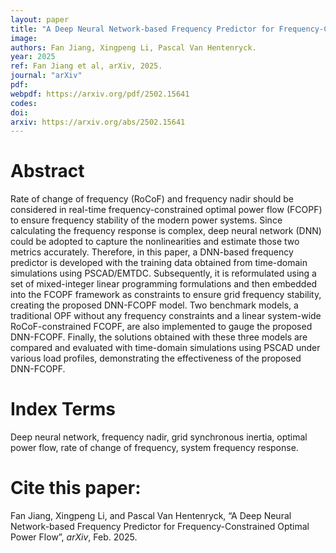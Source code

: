 ```yaml
---
layout: paper
title: "A Deep Neural Network-based Frequency Predictor for Frequency-Constrained Optimal Power Flow"
image: 
authors: Fan Jiang, Xingpeng Li, Pascal Van Hentenryck.
year: 2025
ref: Fan Jiang et al, arXiv, 2025. 
journal: "arXiv"
pdf: 
webpdf: https://arxiv.org/pdf/2502.15641
codes: 
doi: 
arxiv: https://arxiv.org/abs/2502.15641
---
```


# Abstract
Rate of change of frequency (RoCoF) and frequency nadir should be considered in real-time frequency-constrained optimal power flow (FCOPF) to ensure frequency stability of the modern power systems. Since calculating the frequency response is complex, deep neural network (DNN) could be adopted to capture the nonlinearities and estimate those two metrics accurately. Therefore, in this paper, a DNN-based frequency predictor is developed with the training data obtained from time-domain simulations using PSCAD/EMTDC. Subsequently, it is reformulated using a set of mixed-integer linear programming formulations and then embedded into the FCOPF framework as constraints to ensure grid frequency stability, creating the proposed DNN-FCOPF model. Two benchmark models, a traditional OPF without any frequency constraints and a linear system-wide RoCoF-constrained FCOPF, are also implemented to gauge the proposed DNN-FCOPF. Finally, the solutions obtained with these three models are compared and evaluated with time-domain simulations using PSCAD under various load profiles, demonstrating the effectiveness of the proposed DNN-FCOPF.

# Index Terms
Deep neural network, frequency nadir, grid synchronous inertia, optimal power flow, rate of change of frequency, system frequency response.

# Cite this paper:
Fan Jiang, Xingpeng Li, and Pascal Van Hentenryck, “A Deep Neural Network-based Frequency Predictor for Frequency-Constrained Optimal Power Flow”, *arXiv*, Feb. 2025.

